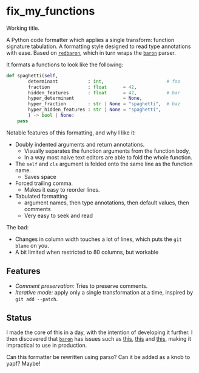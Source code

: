 # fix_my_functions

Working title.

A Python code formatter which applies a single transform: function signature tabulation. A formatting style designed to read type annotations with ease. Based on [`redbaron`](https://github.com/PyCQA/redbaron), which in turn wraps the [`baron`](https://github.com/PyCQA/baron) parser.

It formats a functions to look like the following:

```python
def spaghetti(self,
        determinant           : int,                       # foo
        fraction              : float      = 42,
        hidden_features       : float      = 42,           # bar
        hyper_determinant                  = None,
        hyper_fraction        : str | None = "spaghetti",  # baz
        hyper_hidden_features : str | None = "spaghetti",
        ) -> bool | None:
    pass
```

Notable features of this formatting, and why I like it:

* Doubly indented arguments and return annotations.
	* Visually separates the function arguments from the function body,
	* In a way most naive text editors are able to fold the whole function.
* The `self` and `cls` argument is folded onto the same line as the function name.
	* Saves space
* Forced trailing comma.
	* Makes it easy to reorder lines.
* Tabulated formatting
	* argument names, then type annotations, then default values, then comments
	* Very easy to seek and read

The bad:

* Changes in column width touches a lot of lines, which puts the `git blame` on you.
* A bit limited when restricted to 80 columns, but workable

## Features

- _Comment preservation:_ Tries to preserve comments.
- _Iterative mode:_ apply only a single transformation at a time, inspired by `git add --patch`.


## Status

I made the core of this in a day, with the intention of developing it further.
I then discovered that [`baron`](https://github.com/PyCQA/baron) has issues such as [this](https://github.com/PyCQA/redbaron/issues/210), [this](https://github.com/PyCQA/baron/issues/170) and [this](https://github.com/PyCQA/baron/issues/137), making it impractical to use in production.

Can this formatter be rewritten using parso?
Can it be added as a knob to yapf? Maybe!
